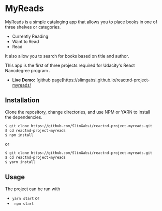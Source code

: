 # MyReads

MyReads is a simple cataloging app that allows you to place books in one of three shelves or categories.

- Currently Reading
- Want to Read
- Read

It also allow you to search for books based on title and author.

This app is the first of three projects required for Udacity's React Nanodegree program .



- **Live Demo:** [github page]https://slimgabsi.github.io/reactnd-project-myreads/



## Installation

Clone the repository, change directories, and use  NPM or YARN to install the dependencies.

```bash
$ git clone https://github.com/SlimGabsi/reactnd-project-myreads.git
$ cd reactnd-project-myreads
$ npm install 
```
or
```bash
$ git clone https://github.com/SlimGabsi/reactnd-project-myreads.git
$ cd reactnd-project-myreads
$ yarn install 
```


## Usage

The project can be run with

- `yarn start` 
or
- ` npm start` 

